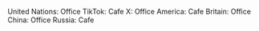 United Nations: Office
TikTok: Cafe
X: Office
America: Cafe
Britain: Office
China: Office
Russia: Cafe